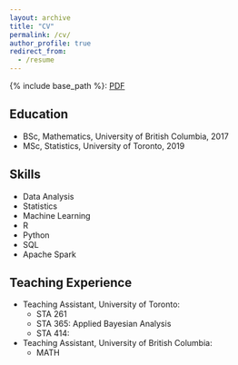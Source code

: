 ```yaml
---
layout: archive
title: "CV"
permalink: /cv/
author_profile: true
redirect_from:
  - /resume
---
```


{% include base_path %}: <a href="https://cyrusmaz.github.io/files/cv.pdf">PDF</a>

## Education
* BSc, Mathematics, University of British Columbia, 2017
* MSc, Statistics, University of Toronto, 2019
## Skills
* Data Analysis
* Statistics
* Machine Learning
* R
* Python
* SQL
* Apache Spark
## Teaching Experience
* Teaching Assistant, University of Toronto:
  * STA 261
  * STA 365: Applied Bayesian Analysis
  * STA 414: 
* Teaching Assistant, University of British Columbia:
  * MATH 
